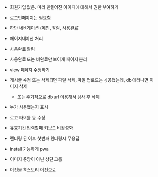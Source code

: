 - 회원가입 없음. 미리 만들어진 아이디에 대해서 권한 부여하기
- 로그인페이지는 필요함
- 하단 네비게이션 (메인, 알림, 사용완료)
- 페이지네이션 처리
- 사용완료 알림
- 사용완료 또는 비완료만 보이게 페이지 분리
- view 페이지 수정하기
- 게시글 수정 또는 삭제되면 파일 삭제, 파일 업로드는 성공했는데, db 에러나면 이미지 삭제
  - 또는 주기적으로 db url 이용해서 검사 후 삭제
- 누가 사용했는지 표시
- 로고 타이틀 등 수정
- 유효기간 입력할때 키보드 비활성화

- 렌더링 된 이후 첫번째 렌더링시 무응답
- install 가능하게 pwa
- 이미지 중앙이 아닌 상단 크롭
- 이전을 히스토리 이전으로
